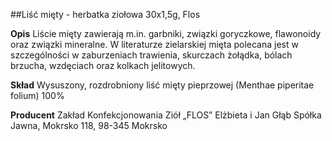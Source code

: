 ##Liść mięty - herbatka ziołowa 30x1,5g, Flos

**Opis** Liście mięty zawierają m.in. garbniki, związki goryczkowe, flawonoidy oraz związki mineralne. W literaturze zielarskiej mięta polecana jest w szczególności w zaburzeniach trawienia, skurczach żołądka, bólach brzucha, wzdęciach oraz kolkach jelitowych.

**Skład** Wysuszony, rozdrobniony liść mięty pieprzowej (Menthae piperitae folium) 100%

**Producent** Zakład Konfekcjonowania Ziół „FLOS” Elżbieta i Jan Głąb Spółka Jawna, Mokrsko 118, 98-345 Mokrsko
